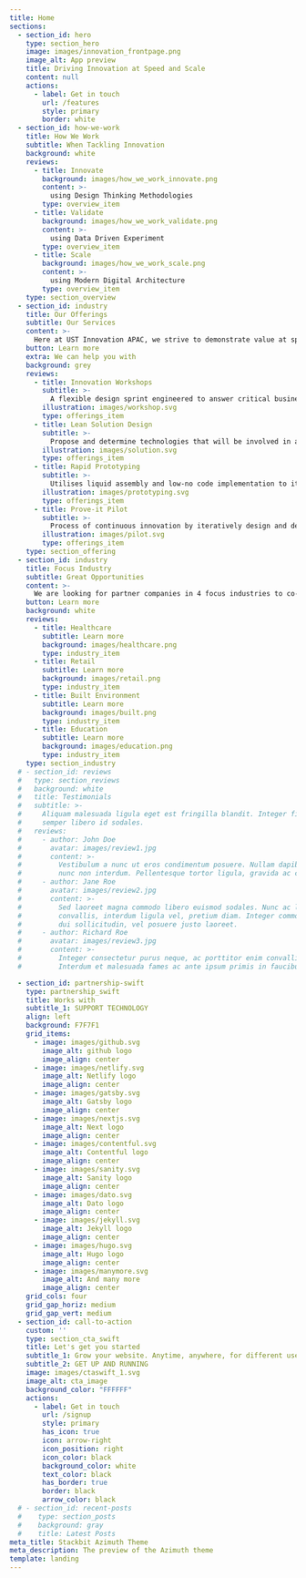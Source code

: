 ```yaml
---
title: Home
sections:
  - section_id: hero
    type: section_hero
    image: images/innovation_frontpage.png
    image_alt: App preview
    title: Driving Innovation at Speed and Scale
    content: null
    actions:
      - label: Get in touch
        url: /features
        style: primary
        border: white
  - section_id: how-we-work
    title: How We Work
    subtitle: When Tackling Innovation
    background: white
    reviews:
      - title: Innovate
        background: images/how_we_work_innovate.png
        content: >-
          using Design Thinking Methodologies
        type: overview_item
      - title: Validate
        background: images/how_we_work_validate.png
        content: >-
          using Data Driven Experiment
        type: overview_item
      - title: Scale
        background: images/how_we_work_scale.png
        content: >-
          using Modern Digital Architecture
        type: overview_item
    type: section_overview
  - section_id: industry
    title: Our Offerings
    subtitle: Our Services
    content: >-
      Here at UST Innovation APAC, we strive to demonstrate value at speed. Our offerings seek to help you identify the right problem statements, design innovative yet scalable solutions, and rapidly prototyping to validate and iterate continuously.
    button: Learn more
    extra: We can help you with
    background: grey
    reviews:
      - title: Innovation Workshops
        subtitle: >-
          A flexible design sprint engineered to answer critical business questions through design, prototyping, and testing ideas with customer.
        illustration: images/workshop.svg
        type: offerings_item
      - title: Lean Solution Design
        subtitle: >-
          Propose and determine technologies that will be involved in actionable plans that solve your every business requirements identified.
        illustration: images/solution.svg
        type: offerings_item
      - title: Rapid Prototyping
        subtitle: >-
          Utilises liquid assembly and low-no code implementation to iteratively churn out sufficiently complex solutions in short time spans, reaching potential solutions early and at minimal costs.
        illustration: images/prototyping.svg
        type: offerings_item
      - title: Prove-it Pilot
        subtitle: >-
          Process of continuous innovation by iteratively design and deliver validated innovation solution through rapid iterative development and data driven experimentation.
        illustration: images/pilot.svg
        type: offerings_item
    type: section_offering
  - section_id: industry
    title: Focus Industry
    subtitle: Great Opportunities
    content: >-
      We are looking for partner companies in 4 focus industries to co-design and co-develop innovative solutions to solve industry business problems.
    button: Learn more
    background: white
    reviews:
      - title: Healthcare
        subtitle: Learn more
        background: images/healthcare.png
        type: industry_item
      - title: Retail
        subtitle: Learn more
        background: images/retail.png
        type: industry_item
      - title: Built Environment
        subtitle: Learn more
        background: images/built.png
        type: industry_item
      - title: Education
        subtitle: Learn more
        background: images/education.png
        type: industry_item
    type: section_industry
  # - section_id: reviews
  #   type: section_reviews
  #   background: white
  #   title: Testimonials
  #   subtitle: >-
  #     Aliquam malesuada ligula eget est fringilla blandit. Integer finibus
  #     semper libero id sodales.
  #   reviews:
  #     - author: John Doe
  #       avatar: images/review1.jpg
  #       content: >-
  #         Vestibulum a nunc ut eros condimentum posuere. Nullam dapibus quis
  #         nunc non interdum. Pellentesque tortor ligula, gravida ac commodo eu.
  #     - author: Jane Roe
  #       avatar: images/review2.jpg
  #       content: >-
  #         Sed laoreet magna commodo libero euismod sodales. Nunc ac libero
  #         convallis, interdum ligula vel, pretium diam. Integer commodo sem at
  #         dui sollicitudin, vel posuere justo laoreet.
  #     - author: Richard Roe
  #       avatar: images/review3.jpg
  #       content: >-
  #         Integer consectetur purus neque, ac porttitor enim convallis vitae.
  #         Interdum et malesuada fames ac ante ipsum primis in faucibus.

  - section_id: partnership-swift
    type: partnership_swift
    title: Works with
    subtitle_1: SUPPORT TECHNOLOGY
    align: left
    background: F7F7F1
    grid_items:
      - image: images/github.svg
        image_alt: github logo
        image_align: center
      - image: images/netlify.svg
        image_alt: Netlify logo
        image_align: center
      - image: images/gatsby.svg
        image_alt: Gatsby logo
        image_align: center
      - image: images/nextjs.svg
        image_alt: Next logo
        image_align: center
      - image: images/contentful.svg
        image_alt: Contentful logo
        image_align: center
      - image: images/sanity.svg
        image_alt: Sanity logo
        image_align: center
      - image: images/dato.svg
        image_alt: Dato logo
        image_align: center
      - image: images/jekyll.svg
        image_alt: Jekyll logo
        image_align: center
      - image: images/hugo.svg
        image_alt: Hugo logo
        image_align: center
      - image: images/manymore.svg
        image_alt: And many more
        image_align: center
    grid_cols: four
    grid_gap_horiz: medium
    grid_gap_vert: medium
  - section_id: call-to-action
    custom: ''
    type: section_cta_swift
    title: Let's get you started
    subtitle_1: Grow your website. Anytime, anywhere, for different use cases.
    subtitle_2: GET UP AND RUNNING
    image: images/ctaswift_1.svg
    image_alt: cta_image
    background_color: "FFFFFF"
    actions:
      - label: Get in touch
        url: /signup
        style: primary
        has_icon: true
        icon: arrow-right
        icon_position: right
        icon_color: black
        background_color: white
        text_color: black
        has_border: true
        border: black
        arrow_color: black
  # - section_id: recent-posts
  #    type: section_posts
  #    background: gray
  #    title: Latest Posts
meta_title: Stackbit Azimuth Theme
meta_description: The preview of the Azimuth theme
template: landing
---
```

